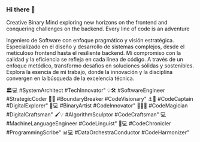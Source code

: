 ### Hi there 👋

Creative Binary Mind
exploring new horizons on the frontend and conquering challenges on the backend. Every line of code is an adventure

Ingeniero de Software con enfoque pragmático y visión estratégica. Especializado en el diseño y desarrollo de sistemas complejos, desde el meticuloso frontend hasta el resiliente backend. Mi compromiso con la calidad y la eficiencia se refleja en cada línea de código. A través de un enfoque metódico, transformo desafíos en soluciones sólidas y sostenibles. Explora la esencia de mi trabajo, donde la innovación y la disciplina convergen en la búsqueda de la excelencia técnica. 

🏛️💻 #SystemArchitect #TechInnovator"
💡🛠️ #SoftwareEngineer #StrategicCoder
🚧🌐 #BoundaryBreaker #CodeVisionary"
⚓️🌊 #CodeCaptain #DigitalExplorer"
🎨💻 #BinaryArtist #CodeInnovator"
🧙‍♂️✨ #CodeMagician #DigitalCraftsman"
🖌️💡 #AlgorithmSculptor #CodeCraftsman"
💻 #MachineLanguageEngineer #CodeLinguist"
📜💻 #CodeChronicler #ProgrammingScribe"
📊💻 #DataOrchestraConductor #CodeHarmonizer"



<!--
**ODA669/ODA669** is a ✨ _special_ ✨ repository because its `README.md` (this file) appears on your GitHub profile.

Here are some ideas to get you started:

- 🔭 I’m currently working on ...
- 🌱 I’m currently learning ...
- 👯 I’m looking to collaborate on ...
- 🤔 I’m looking for help with ...
- 💬 Ask me about ...
- 📫 How to reach me: ...
- 😄 Pronouns: ...
- ⚡ Fun fact: ...
-->
